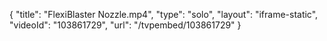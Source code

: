 {
    "title": "FlexiBlaster Nozzle.mp4",
    "type": "solo",
    "layout": "iframe-static",
    "videoId": "103861729",
    "url": "\/tvpembed\/103861729"
}